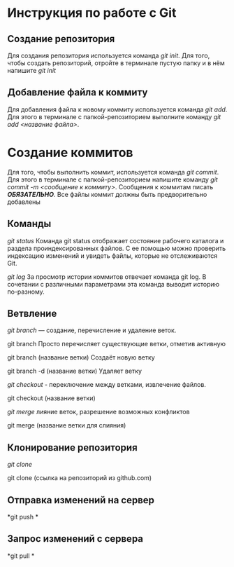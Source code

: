 # Инструкция по работе с Git

## Создание репозитория
Для создания репозитория используется команда *git init*. Для того, чтобы создать репозиторий, отройте в терминале пустую папку и в нём напишите *git init*

## Добавление файла к коммиту
Для добавления файла к новому коммиту используется команда *git add*. Для этого в терминале с папкой-репозиторием выполните команду *git add <название файла>*.

# Создание коммитов
Для того, чтобы выполнить коммит, используется команда *git commit*. Для этого в терминале с папкой-репозиторием напишите команду *git commit -m <сообщение к коммиту>*. Сообщения к коммитам писать ***ОБЯЗАТЕЛЬНО***. Все файлы коммит должны быть предворительно добавлены

## Команды
*git status* 
Команда git status отображает состояние рабочего каталога и раздела проиндексированных файлов. С ее помощью можно проверить индексацию изменений и увидеть файлы, которые не отслеживаются Git.

*git log* За просмотр истории коммитов отвечает команда git log. В сочетании с различными параметрами эта команда выводит историю по-разному.

## Ветвление

*git branch* — создание, перечисление и удаление веток.

git branch Просто перечисляет существующие ветки, отметив активную

git branch (название ветки) Создаёт новую ветку 

git branch -d (название ветки) Удаляет ветку

*git checkout* - переключение между ветками, извлечение файлов.

git checkout (название ветки) 

*git merge* лияние веток, разрешение возможных конфликтов

git merge (название ветки для слияния)

## Клонирование репозитория 

*git clone*

git clone (ссылка на репозиторий из github.com)

## Отправка изменений на сервер

*git push *

## Запрос изменений с сервера

*git pull *
